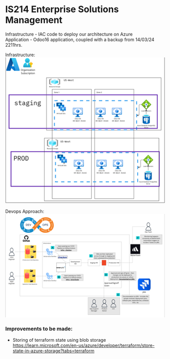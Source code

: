# IS214 Enterprise Solutions Management

Infrastructure - IAC code to deploy our architecture on Azure<br>
Application - Odoo16 application, coupled with a backup from 14/03/24 2211hrs.

Infrastructure:
![Image](infra.jpg)

Devops Approach:
![Image](devops.jpg)

### Improvements to be made:
- Storing of terraform state using blob storage 
https://learn.microsoft.com/en-us/azure/developer/terraform/store-state-in-azure-storage?tabs=terraform

